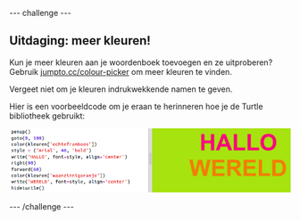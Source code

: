 --- challenge ---

## Uitdaging: meer kleuren!

Kun je meer kleuren aan je woordenboek toevoegen en ze uitproberen? Gebruik <a href="http://jumpto.cc/colour-picker" target="_blank">jumpto.cc/colour-picker</a> om meer kleuren te vinden.

Vergeet niet om je kleuren indrukwekkende namen te geven.

Hier is een voorbeeldcode om je eraan te herinneren hoe je de Turtle bibliotheek gebruikt:

![screenshot](images/colourful-challenge1.png)

--- /challenge ---